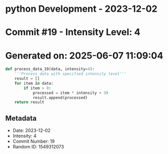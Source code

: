 ﻿# python Development - 2023-12-02
# Commit #19 - Intensity Level: 4
# Generated on: 2025-06-07 11:09:04
```python
def process_data_19(data, intensity=4):
    '''Process data with specified intensity level'''
    result = []
    for item in data:
        if item > 0:
            processed = item * intensity + 39
            result.append(processed)
    return result
```
## Metadata
- Date: 2023-12-02
- Intensity: 4
- Commit Number: 19
- Random ID: 1549312073

